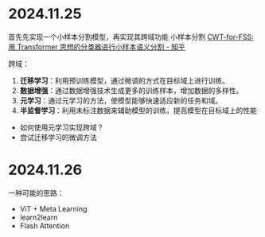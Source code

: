 # 2024.11.25
首先先实现一个小样本分割模型，再实现其跨域功能
小样本分割
[CWT-for-FSS: 用 Transformer 思想的分类器进行小样本语义分割 - 知乎](https://zhuanlan.zhihu.com/p/517926900)

跨域：
1. **迁移学习**：利用预训练模型，通过微调的方式在目标域上进行训练。
2. **数据增强**：通过数据增强技术生成更多的训练样本，增加数据的多样性。
3. **元学习**：通过元学习的方法，使模型能够快速适应新的任务和域。
4. **半监督学习**：利用未标注数据来辅助模型的训练，提高模型在目标域上的性能

* 如何使用元学习实现跨域？
* 尝试迁移学习的微调方法

# 2024.11.26
一种可能的思路：
* ViT + Meta Learning
* learn2learn
* Flash Attention